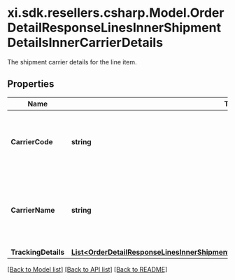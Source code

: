# xi.sdk.resellers.csharp.Model.OrderDetailResponseLinesInnerShipmentDetailsInnerCarrierDetails
The shipment carrier details for the line item.

## Properties

Name | Type | Description | Notes
------------ | ------------- | ------------- | -------------
**CarrierCode** | **string** | The carrier code for the shipment containing the line item. | [optional] 
**CarrierName** | **string** | The name of the carrier of the shipment containing the line item. | [optional] 
**TrackingDetails** | [**List&lt;OrderDetailResponseLinesInnerShipmentDetailsInnerCarrierDetailsTrackingDetailsInner&gt;**](OrderDetailResponseLinesInnerShipmentDetailsInnerCarrierDetailsTrackingDetailsInner.md) |  | [optional] 

[[Back to Model list]](../README.md#documentation-for-models) [[Back to API list]](../README.md#documentation-for-api-endpoints) [[Back to README]](../README.md)

